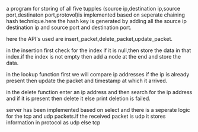  a program for storing of all five tupples (source ip,destination ip,source port,destinaton port,protovol)is implemented based on 
seperate chaining hash technique.here the hash key is generated by adding all the source ip destination ip and source port and destination port.

here the API's used are insert_packet,delete_packet,update_packet.

in the insertion first check for the index if it is null,then store the data in that index.if the index is not  empty then add a node at the end and store the data.

in the lookup function first we will compare ip addresses if the ip is already present then update the packet and timestamp at which it arrived.

in the delete function enter an ip address and then search for the ip address and if it is present then delete it else print deletion is failed.

server has been implemented based on select and there is a seperate logic for the tcp and udp packets.if the received packet is udp it stores information in protocol as udp else tcp
